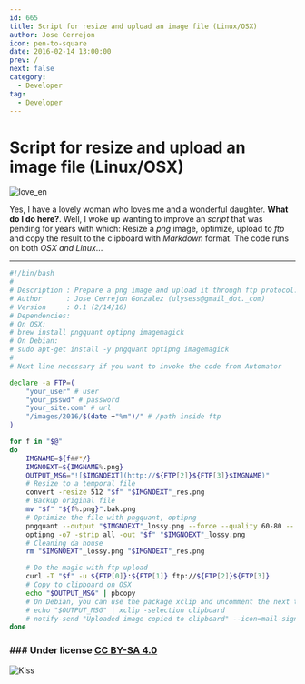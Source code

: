 ```yaml
---
id: 665
title: Script for resize and upload an image file (Linux/OSX)
author: Jose Cerrejon
icon: pen-to-square
date: 2016-02-14 13:00:00
prev: /
next: false
category:
  - Developer
tag:
  - Developer
---
```


# Script for resize and upload an image file (Linux/OSX)

![love_en](/images/2016/02/love_en.png)

Yes, I have a lovely woman who loves me and a wonderful daughter. **What do I do here?**. Well, I woke up wanting to improve an *script* that was pending for years with which: Resize a *png* image, optimize, upload to *ftp* and copy the result to the clipboard with *Markdown* format. The code runs on both *OSX and Linux*...

- - -

```bash
#!/bin/bash
#
# Description : Prepare a png image and upload it through ftp protocol. Then copy to clipboard and print on screen the file path on Markdown format
# Author      : Jose Cerrejon Gonzalez (ulysess@gmail_dot._com)
# Version     : 0.1 (2/14/16)
# Dependencies:
# On OSX:
# brew install pngquant optipng imagemagick
# On Debian:
# sudo apt-get install -y pngquant optipng imagemagick
#
# Next line necessary if you want to invoke the code from Automator

declare -a FTP=(
    "your_user" # user
    "your_psswd" # password
    "your_site.com" # url
    "/images/2016/$(date +"%m")/" # /path inside ftp
)

for f in "$@"
do
    IMGNAME=${f##*/}
    IMGNOEXT=${IMGNAME%.png}
    OUTPUT_MSG="![$IMGNOEXT](http://${FTP[2]}${FTP[3]}$IMGNAME)"
    # Resize to a temporal file
    convert -resize 512 "$f" "$IMGNOEXT"_res.png
    # Backup original file
    mv "$f" "${f%.png}".bak.png
    # Optimize the file with pngquant, optipng
    pngquant --output "$IMGNOEXT"_lossy.png --force --quality 60-80 -- "${IMGNOEXT}"_res.png
    optipng -o7 -strip all -out "$f" "$IMGNOEXT"_lossy.png
    # Cleaning da house
    rm "$IMGNOEXT"_lossy.png "$IMGNOEXT"_res.png

    # Do the magic with ftp upload
    curl -T "$f" -u ${FTP[0]}:${FTP[1]} ftp://${FTP[2]}${FTP[3]}
    # Copy to clipboard on OSX
    echo "$OUTPUT_MSG" | pbcopy 
    # On Debian, you can use the package xclip and uncomment the next two lines
    # echo "$OUTPUT_MSG" | xclip -selection clipboard
    # notify-send "Uploaded image copied to clipboard" --icon=mail-signed-verified
done
```
### ### Under license [CC BY-SA 4.0](http://creativecommons.org/licenses/by-sa/4.0/)

![Kiss](/css/sm/kissing.png)